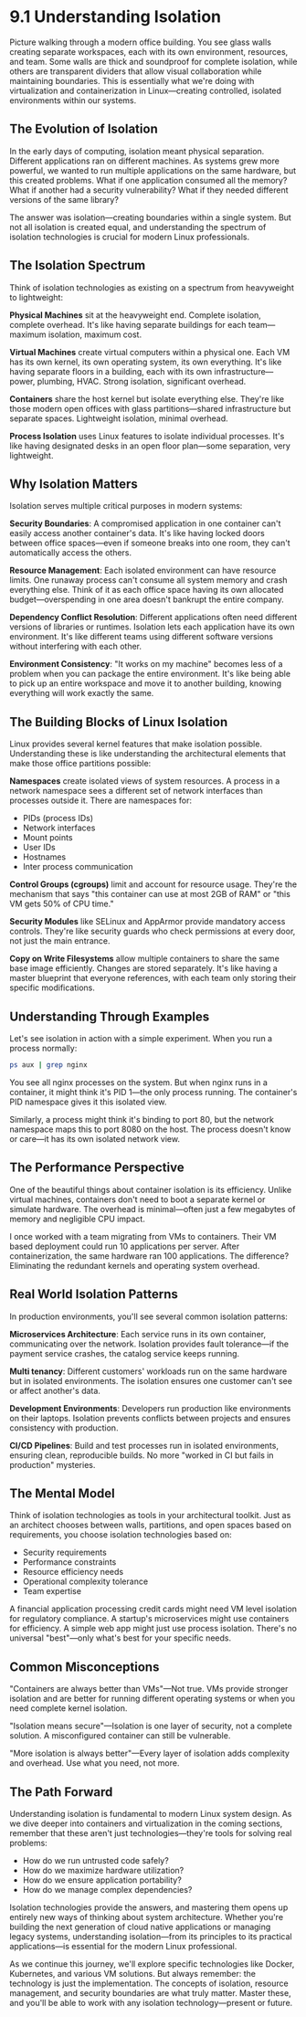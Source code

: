 # 9.1 Understanding Isolation

Picture walking through a modern office building. You see glass walls creating separate workspaces, each with its own environment, resources, and team. Some walls are thick and soundproof for complete isolation, while others are transparent dividers that allow visual collaboration while maintaining boundaries. This is essentially what we're doing with virtualization and containerization in Linux—creating controlled, isolated environments within our systems.

## The Evolution of Isolation

In the early days of computing, isolation meant physical separation. Different applications ran on different machines. As systems grew more powerful, we wanted to run multiple applications on the same hardware, but this created problems. What if one application consumed all the memory? What if another had a security vulnerability? What if they needed different versions of the same library?

The answer was isolation—creating boundaries within a single system. But not all isolation is created equal, and understanding the spectrum of isolation technologies is crucial for modern Linux professionals.

## The Isolation Spectrum

Think of isolation technologies as existing on a spectrum from heavyweight to lightweight:

**Physical Machines** sit at the heavyweight end. Complete isolation, complete overhead. It's like having separate buildings for each team—maximum isolation, maximum cost.

**Virtual Machines** create virtual computers within a physical one. Each VM has its own kernel, its own operating system, its own everything. It's like having separate floors in a building, each with its own infrastructure—power, plumbing, HVAC. Strong isolation, significant overhead.

**Containers** share the host kernel but isolate everything else. They're like those modern open offices with glass partitions—shared infrastructure but separate spaces. Lightweight isolation, minimal overhead.

**Process Isolation** uses Linux features to isolate individual processes. It's like having designated desks in an open floor plan—some separation, very lightweight.

## Why Isolation Matters

Isolation serves multiple critical purposes in modern systems:

**Security Boundaries**: A compromised application in one container can't easily access another container's data. It's like having locked doors between office spaces—even if someone breaks into one room, they can't automatically access the others.

**Resource Management**: Each isolated environment can have resource limits. One runaway process can't consume all system memory and crash everything else. Think of it as each office space having its own allocated budget—overspending in one area doesn't bankrupt the entire company.

**Dependency Conflict Resolution**: Different applications often need different versions of libraries or runtimes. Isolation lets each application have its own environment. It's like different teams using different software versions without interfering with each other.

**Environment Consistency**: "It works on my machine" becomes less of a problem when you can package the entire environment. It's like being able to pick up an entire workspace and move it to another building, knowing everything will work exactly the same.

## The Building Blocks of Linux Isolation

Linux provides several kernel features that make isolation possible. Understanding these is like understanding the architectural elements that make those office partitions possible:

**Namespaces** create isolated views of system resources. A process in a network namespace sees a different set of network interfaces than processes outside it. There are namespaces for:
- PIDs (process IDs)
- Network interfaces
- Mount points
- User IDs
- Hostnames
- Inter process communication

**Control Groups (cgroups)** limit and account for resource usage. They're the mechanism that says "this container can use at most 2GB of RAM" or "this VM gets 50% of CPU time."

**Security Modules** like SELinux and AppArmor provide mandatory access controls. They're like security guards who check permissions at every door, not just the main entrance.

**Copy on Write Filesystems** allow multiple containers to share the same base image efficiently. Changes are stored separately. It's like having a master blueprint that everyone references, with each team only storing their specific modifications.

## Understanding Through Examples

Let's see isolation in action with a simple experiment. When you run a process normally:

```bash
ps aux | grep nginx
```

You see all nginx processes on the system. But when nginx runs in a container, it might think it's PID 1—the only process running. The container's PID namespace gives it this isolated view.

Similarly, a process might think it's binding to port 80, but the network namespace maps this to port 8080 on the host. The process doesn't know or care—it has its own isolated network view.

## The Performance Perspective

One of the beautiful things about container isolation is its efficiency. Unlike virtual machines, containers don't need to boot a separate kernel or simulate hardware. The overhead is minimal—often just a few megabytes of memory and negligible CPU impact.

I once worked with a team migrating from VMs to containers. Their VM based deployment could run 10 applications per server. After containerization, the same hardware ran 100 applications. The difference? Eliminating the redundant kernels and operating system overhead.

## Real World Isolation Patterns

In production environments, you'll see several common isolation patterns:

**Microservices Architecture**: Each service runs in its own container, communicating over the network. Isolation provides fault tolerance—if the payment service crashes, the catalog service keeps running.

**Multi tenancy**: Different customers' workloads run on the same hardware but in isolated environments. The isolation ensures one customer can't see or affect another's data.

**Development Environments**: Developers run production like environments on their laptops. Isolation prevents conflicts between projects and ensures consistency with production.

**CI/CD Pipelines**: Build and test processes run in isolated environments, ensuring clean, reproducible builds. No more "worked in CI but fails in production" mysteries.

## The Mental Model

Think of isolation technologies as tools in your architectural toolkit. Just as an architect chooses between walls, partitions, and open spaces based on requirements, you choose isolation technologies based on:

- Security requirements
- Performance constraints
- Resource efficiency needs
- Operational complexity tolerance
- Team expertise

A financial application processing credit cards might need VM level isolation for regulatory compliance. A startup's microservices might use containers for efficiency. A simple web app might just use process isolation. There's no universal "best"—only what's best for your specific needs.

## Common Misconceptions

"Containers are always better than VMs"—Not true. VMs provide stronger isolation and are better for running different operating systems or when you need complete kernel isolation.

"Isolation means secure"—Isolation is one layer of security, not a complete solution. A misconfigured container can still be vulnerable.

"More isolation is always better"—Every layer of isolation adds complexity and overhead. Use what you need, not more.

## The Path Forward

Understanding isolation is fundamental to modern Linux system design. As we dive deeper into containers and virtualization in the coming sections, remember that these aren't just technologies—they're tools for solving real problems:

- How do we run untrusted code safely?
- How do we maximize hardware utilization?
- How do we ensure application portability?
- How do we manage complex dependencies?

Isolation technologies provide the answers, and mastering them opens up entirely new ways of thinking about system architecture. Whether you're building the next generation of cloud native applications or managing legacy systems, understanding isolation—from its principles to its practical applications—is essential for the modern Linux professional.

As we continue this journey, we'll explore specific technologies like Docker, Kubernetes, and various VM solutions. But always remember: the technology is just the implementation. The concepts of isolation, resource management, and security boundaries are what truly matter. Master these, and you'll be able to work with any isolation technology—present or future.